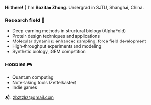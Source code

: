 **Hi there!** 👋 I'm **Bozitao Zhong**. Undergrad in SJTU, Shanghai, China.

### **Research field** 🔬

- Deep learning methods in structural biology (AlphaFold)
- Protein design techniques and applications
- Molecular dynamics: enhanced sampling, force field development
- High-throughput experiments and modeling
- Synthetic biology, iGEM competition

### **Hobbies** 🎮

- Quantum computing
- Note-taking tools (Zettelkasten)
- Indie games

📬: zbztzhz@gmail.com
